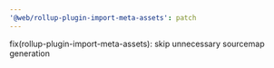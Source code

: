 ```yaml
---
'@web/rollup-plugin-import-meta-assets': patch
---
```


fix(rollup-plugin-import-meta-assets): skip unnecessary sourcemap generation
